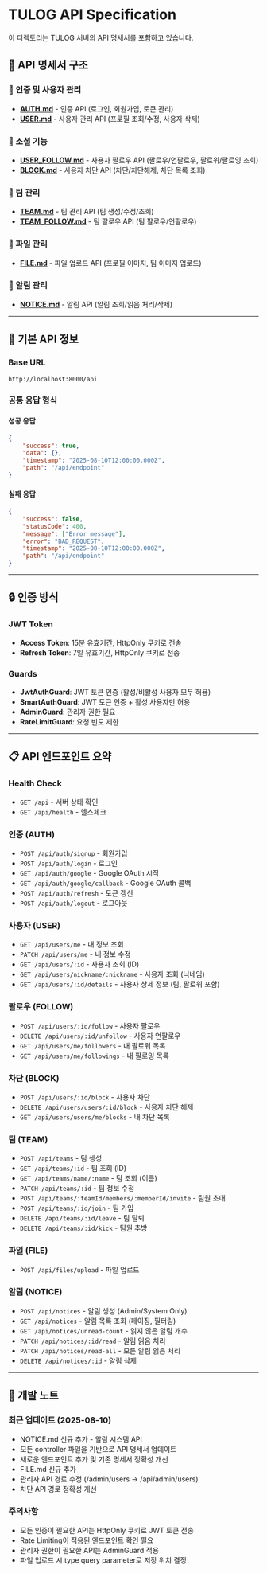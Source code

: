 # TULOG API Specification

이 디렉토리는 TULOG 서버의 API 명세서를 포함하고 있습니다.

## 📁 API 명세서 구조

### 🔐 인증 및 사용자 관리

-   **[AUTH.md](./AUTH.md)** - 인증 API (로그인, 회원가입, 토큰 관리)
-   **[USER.md](./USER.md)** - 사용자 관리 API (프로필 조회/수정, 사용자 삭제)

### 👥 소셜 기능

-   **[USER_FOLLOW.md](./USER_FOLLOW.md)** - 사용자 팔로우 API (팔로우/언팔로우, 팔로워/팔로잉 조회)
-   **[BLOCK.md](./BLOCK.md)** - 사용자 차단 API (차단/차단해제, 차단 목록 조회)

### 🏢 팀 관리

-   **[TEAM.md](./TEAM.md)** - 팀 관리 API (팀 생성/수정/조회)
-   **[TEAM_FOLLOW.md](./TEAM_FOLLOW.md)** - 팀 팔로우 API (팀 팔로우/언팔로우)

### 📁 파일 관리

-   **[FILE.md](./FILE.md)** - 파일 업로드 API (프로필 이미지, 팀 이미지 업로드)

### 🔔 알림 관리

-   **[NOTICE.md](./NOTICE.md)** - 알림 API (알림 조회/읽음 처리/삭제)

---

## 🔗 기본 API 정보

### Base URL

```
http://localhost:8000/api
```

### 공통 응답 형식

#### 성공 응답

```json
{
    "success": true,
    "data": {},
    "timestamp": "2025-08-10T12:00:00.000Z",
    "path": "/api/endpoint"
}
```

#### 실패 응답

```json
{
    "success": false,
    "statusCode": 400,
    "message": ["Error message"],
    "error": "BAD_REQUEST",
    "timestamp": "2025-08-10T12:00:00.000Z",
    "path": "/api/endpoint"
}
```

---

## 🔒 인증 방식

### JWT Token

-   **Access Token**: 15분 유효기간, HttpOnly 쿠키로 전송
-   **Refresh Token**: 7일 유효기간, HttpOnly 쿠키로 전송

### Guards

-   **JwtAuthGuard**: JWT 토큰 인증 (활성/비활성 사용자 모두 허용)
-   **SmartAuthGuard**: JWT 토큰 인증 + 활성 사용자만 허용
-   **AdminGuard**: 관리자 권한 필요
-   **RateLimitGuard**: 요청 빈도 제한

---

## 📋 API 엔드포인트 요약

### Health Check

-   `GET /api` - 서버 상태 확인
-   `GET /api/health` - 헬스체크

### 인증 (AUTH)

-   `POST /api/auth/signup` - 회원가입
-   `POST /api/auth/login` - 로그인
-   `GET /api/auth/google` - Google OAuth 시작
-   `GET /api/auth/google/callback` - Google OAuth 콜백
-   `POST /api/auth/refresh` - 토큰 갱신
-   `POST /api/auth/logout` - 로그아웃

### 사용자 (USER)

-   `GET /api/users/me` - 내 정보 조회
-   `PATCH /api/users/me` - 내 정보 수정
-   `GET /api/users/:id` - 사용자 조회 (ID)
-   `GET /api/users/nickname/:nickname` - 사용자 조회 (닉네임)
-   `GET /api/users/:id/details` - 사용자 상세 정보 (팀, 팔로워 포함)

### 팔로우 (FOLLOW)

-   `POST /api/users/:id/follow` - 사용자 팔로우
-   `DELETE /api/users/:id/unfollow` - 사용자 언팔로우
-   `GET /api/users/me/followers` - 내 팔로워 목록
-   `GET /api/users/me/followings` - 내 팔로잉 목록

### 차단 (BLOCK)

-   `POST /api/users/:id/block` - 사용자 차단
-   `DELETE /api/users/users/:id/block` - 사용자 차단 해제
-   `GET /api/users/users/me/blocks` - 내 차단 목록

### 팀 (TEAM)

-   `POST /api/teams` - 팀 생성
-   `GET /api/teams/:id` - 팀 조회 (ID)
-   `GET /api/teams/name/:name` - 팀 조회 (이름)
-   `PATCH /api/teams/:id` - 팀 정보 수정
-   `POST /api/teams/:teamId/members/:memberId/invite` - 팀원 초대
-   `POST /api/teams/:id/join` - 팀 가입
-   `DELETE /api/teams/:id/leave` - 팀 탈퇴
-   `DELETE /api/teams/:id/kick` - 팀원 추방

### 파일 (FILE)

-   `POST /api/files/upload` - 파일 업로드

### 알림 (NOTICE)

-   `POST /api/notices` - 알림 생성 (Admin/System Only)
-   `GET /api/notices` - 알림 목록 조회 (페이징, 필터링)
-   `GET /api/notices/unread-count` - 읽지 않은 알림 개수
-   `PATCH /api/notices/:id/read` - 알림 읽음 처리
-   `PATCH /api/notices/read-all` - 모든 알림 읽음 처리
-   `DELETE /api/notices/:id` - 알림 삭제

---

## 📝 개발 노트

### 최근 업데이트 (2025-08-10)

-   NOTICE.md 신규 추가 - 알림 시스템 API
-   모든 controller 파일을 기반으로 API 명세서 업데이트
-   새로운 엔드포인트 추가 및 기존 명세서 정확성 개선
-   FILE.md 신규 추가
-   관리자 API 경로 수정 (/admin/users → /api/admin/users)
-   차단 API 경로 정확성 개선

### 주의사항

-   모든 인증이 필요한 API는 HttpOnly 쿠키로 JWT 토큰 전송
-   Rate Limiting이 적용된 엔드포인트 확인 필요
-   관리자 권한이 필요한 API는 AdminGuard 적용
-   파일 업로드 시 type query parameter로 저장 위치 결정
